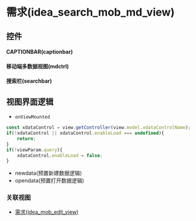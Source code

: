 # 需求(idea_search_mob_md_view)  <!-- {docsify-ignore-all} -->



## 控件
#### CAPTIONBAR(captionbar)
#### 移动端多数据视图(mdctrl)
#### 搜索栏(searchbar)

## 视图界面逻辑
* `onViewMounted`
```javascript
const xdataControl = view.getController(view.model.xdataControlName);
if(!xdataControl || xdataControl.enableLoad === undefined){
	return;
}
if(!viewParam.query){
	xdataControl.enableLoad = false;
}
```
  * newdata(预置新建数据逻辑)
  * opendata(预置打开数据逻辑)


### 关联视图
  * [需求(idea_mob_edit_view)](app/view/idea_mob_edit_view)

<script>
 const { createApp } = Vue
  createApp({
    data() {
      return {

      }
    }
  }).use(ElementPlus).mount('#app')
</script>